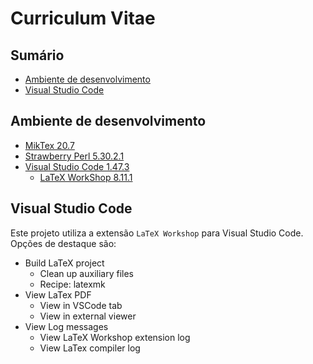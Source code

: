 # Curriculum Vitae

## Sumário

- [Ambiente de desenvolvimento]()
- [Visual Studio Code]()

## Ambiente de desenvolvimento

- [MikTex 20.7](https://miktex.org/)
- [Strawberry Perl 5.30.2.1](http://strawberryperl.com/)
- [Visual Studio Code 1.47.3](https://code.visualstudio.com/)
  - [LaTeX WorkShop 8.11.1](https://marketplace.visualstudio.com/items?itemName=James-Yu.latex-workshop)

## Visual Studio Code

Este projeto utiliza a extensão ```LaTeX Workshop``` para Visual Studio Code.  
Opções de destaque são:

- Build LaTeX project
  - Clean up auxiliary files
  - Recipe: latexmk
- View LaTex PDF
  - View in VSCode tab
  - View in external viewer
- View Log messages
  - View LaTeX Workshop extension log
  - View LaTex compiler log
